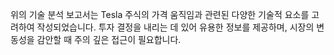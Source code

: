 위의 기술 분석 보고서는 Tesla 주식의 가격 움직임과 관련된 다양한 기술적 요소를 고려하여 작성되었습니다. 투자 결정을 내리는 데 있어 유용한 정보를 제공하며, 시장의 변동성을 감안할 때 주의 깊은 접근이 필요합니다.
